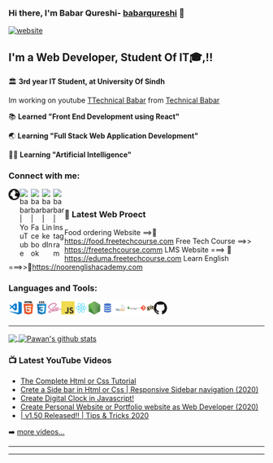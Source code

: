 ### Hi there, I'm Babar Qureshi- [babarqureshi][website] 👋

[![website](https://img.shields.io/badge/PortfolioWebsite-babarqureshi.com-important?style=for-the-badge&logo=google-chrome)](https://babarqureshi.com/)
## I'm a Web Developer, Student Of IT🎓,!!

🏛️ <b>3rd year IT Student, at University Of Sindh</b>
<div>Im working on youtube <a href="https://www.flaticon.com/authors/alfredo-hernandez" title="Alfredo Hernandez">TTechnical Babar</a> from <a href="https://www.youtube.com/technicalbabar" title="Flaticon">Technical Babar</a></div>

📚 <b>Learned "Front End Development using React"</b>

🌏 <b>Learning "Full Stack Web Application Development"</b>

👩‍💻 <b>Learning "Artificial Intelligence"</b>


### Connect with me:

[<img align="left" alt="babarqureshi.com" width="22px" src="https://raw.githubusercontent.com/iconic/open-iconic/master/svg/globe.svg" />][website]
[<img align="left" alt="babar | YouTube" width="22px" src="https://cdn.jsdelivr.net/npm/simple-icons@v3/icons/youtube.svg" />][youtube]
[<img align="left" alt="babar | Facebook" width="22px" src="https://cdn.jsdelivr.net/npm/simple-icons@v3/icons/facebook.svg" />][facebook]
[<img align="left" alt="babar | LinkedIn" width="22px" src="https://cdn.jsdelivr.net/npm/simple-icons@v3/icons/linkedin.svg" />][linkedin]
[<img align="left" alt="babar | Instagram" width="22px" src="https://cdn.jsdelivr.net/npm/simple-icons@v3/icons/instagram.svg" />][instagram]

<br />

### 🏅 Latest Web Proect 
  Food ordering Website ==>🔗 https://food.freetechcourse.com
  Free Tech Course    ==>>    https://freetechcourse.comm
  LMS Website   ===>  🔗  https://eduma.freetechcourse.com
  Learn English ===>>🔗https://noorenglishacademy.com

### Languages and Tools:

[<img align="left" alt="Visual Studio Code" width="26px" src="https://raw.githubusercontent.com/github/explore/80688e429a7d4ef2fca1e82350fe8e3517d3494d/topics/visual-studio-code/visual-studio-code.png" />][webdevplaylist]
[<img align="left" alt="HTML5" width="26px" src="https://raw.githubusercontent.com/github/explore/80688e429a7d4ef2fca1e82350fe8e3517d3494d/topics/html/html.png" />][webdevplaylist]
[<img align="left" alt="CSS3" width="26px" src="https://raw.githubusercontent.com/github/explore/80688e429a7d4ef2fca1e82350fe8e3517d3494d/topics/css/css.png" />][cssplaylist]
[<img align="left" alt="Sass" width="26px" src="https://raw.githubusercontent.com/github/explore/80688e429a7d4ef2fca1e82350fe8e3517d3494d/topics/sass/sass.png" />][cssplaylist]
[<img align="left" alt="JavaScript" width="26px" src="https://raw.githubusercontent.com/github/explore/80688e429a7d4ef2fca1e82350fe8e3517d3494d/topics/javascript/javascript.png" />][jsplaylist]
[<img align="left" alt="React" width="26px" src="https://raw.githubusercontent.com/github/explore/80688e429a7d4ef2fca1e82350fe8e3517d3494d/topics/react/react.png" />][reactplaylist]
[<img align="left" alt="Node.js" width="26px" src="https://raw.githubusercontent.com/github/explore/80688e429a7d4ef2fca1e82350fe8e3517d3494d/topics/nodejs/nodejs.png" />][webdevplaylist]
[<img align="left" alt="SQL" width="26px" src="https://raw.githubusercontent.com/github/explore/80688e429a7d4ef2fca1e82350fe8e3517d3494d/topics/sql/sql.png" />][webdevplaylist]
[<img align="left" alt="MySQL" width="26px" src="https://raw.githubusercontent.com/github/explore/80688e429a7d4ef2fca1e82350fe8e3517d3494d/topics/mysql/mysql.png" />][webdevplaylist]
[<img align="left" alt="MongoDB" width="26px" src="https://raw.githubusercontent.com/github/explore/80688e429a7d4ef2fca1e82350fe8e3517d3494d/topics/mongodb/mongodb.png" />][webdevplaylist]
[<img align="left" alt="Git" width="26px" src="https://raw.githubusercontent.com/github/explore/80688e429a7d4ef2fca1e82350fe8e3517d3494d/topics/git/git.png" />][webdevplaylist]
[<img align="left" alt="GitHub" width="26px" src="https://raw.githubusercontent.com/github/explore/78df643247d429f6cc873026c0622819ad797942/topics/github/github.png" />][webdevplaylist]

<br />
<br />

---
<a href="https://github.com/Babar-Ahmed">
  <img align="center" src="https://github-readme-stats.vercel.app/api/top-langs/?username=Babar-Ahmed&theme=light&hide_langs_below=1" />
</a>
<a href="https://github.com/Babar-Ahmed">
 <img align="center" src="https://github-readme-stats.vercel.app/api?username=Babar-Ahmed&show_icons=true&theme=light&line_height=27" alt="Pawan's github stats"/>
</a>




### 📺 Latest YouTube Videos

<!-- YOUTUBE:START -->
- [The Complete Html or Css Tutorial](https://www.youtube.com/watch?v=JSfHDai01uE&list=PLNGlNasM07sZMOTumn7QR0o1SAMcQkpaB)
- [Crete a Side bar in Html or Css | Responsive Sidebar navigation (2020)](https://www.youtube.com/watch?v=SkKX-YemCd0)
- [Create Digital Clock in Javascript!](https://www.youtube.com/watch?v=NtxGE-MgbfA)
- [Create Personal Website or Portfolio website as Web Developer (2020)](https://www.youtube.com/watch?v=e9UvzZJflqU)
- [ | v1.50 Released!! | Tips & Tricks 2020](https://www.youtube.com/watch?v=HHXCrJqmwAg&t=10s)
<!-- YOUTUBE:END -->

➡️ [more videos...](https://youtube.com/technicalbabar)

---

  

<!-- ### Latest Blog Posts


- [Microinteractions: Password Validation Animation](https://dev.to/codestackr/microinteractions-password-validation-animation-5629)
- [Notion + YouTube - A Powerful Combination for Productivity](https://dev.to/codestackr/notion-youtube-a-powerful-combination-for-productivity-1def)
- [Regular Expressions (RegEx) Crash Course](https://dev.to/codestackr/regular-expressions-regex-crash-course-248n)
- [Emmet Part 2 - Advanced](https://dev.to/codestackr/emmet-part-2-advanced-4c65)
- [Deno 1.0 Released! (Easy) REST API Example](https://dev.to/codestackr/deno-1-0-released-easy-rest-api-example-2fbl)


➡️ [more blog posts...](https://codestackr.com)
 -->
---

<!-- <details>
  <summary>:zap: Recent GitHub Activity</summary>
1. 💪 Opened PR [#259](https://github.com/florinpop17/app-ideas/pull/259) in [florinpop17/app-ideas](https://github.com/florinpop17/app-ideas)
2. 🎉 Merged PR [#13](https://github.com/codeSTACKr/codeSTACKr/pull/13) in [codeSTACKr/codeSTACKr](https://github.com/codeSTACKr/codeSTACKr)
3. 💪 Opened PR [#13](https://github.com/codeSTACKr/codeSTACKr/pull/13) in [codeSTACKr/codeSTACKr](https://github.com/codeSTACKr/codeSTACKr)
4. 🎉 Merged PR [#12](https://github.com/codeSTACKr/codeSTACKr/pull/12) in [codeSTACKr/codeSTACKr](https://github.com/codeSTACKr/codeSTACKr)
5. 💪 Opened PR [#12](https://github.com/codeSTACKr/codeSTACKr/pull/12) in [codeSTACKr/codeSTACKr](https://github.com/codeSTACKr/codeSTACKr)

</details> -->

<!-- <details>
  <summary>:zap: GitHub Stats</summary>

  <img align="left" alt="codeSTACKr's GitHub Stats" src="https://github-readme-stats.codestackr.vercel.app/api?username=codeSTACKr&show_icons=true&hide_border=true" />

</details> -->

[website]: https://babarqureshi.com
[facebook]: https://facebook.com/babarqureshi07
[youtube]: https://youtube.com/technicalbabar
[instagram]: https://www.instagram.com/babar_qureshi1/?hl=en
[linkedin]: https://linkedin.com/in/babarqureshi
[webdevplaylist]:https://www.youtube.com/watch?v=JSfHDai01uE&list=PLNGlNasM07sZMOTumn7QR0o1SAMcQkpaB
[jsplaylist]: https://www.youtube.com/playlist?list=PLkwxH9e_vrALRJKu7wfXby3MKeflhTu6B
[cssplaylist]:https://www.youtube.com/watch?v=g_RLNSdVQ2s&list=PLNGlNasM07sabXM40ayOzqFG9LGpVdR0s
[reactplaylist]: https://www.youtube.com/watch?v=qJXVolzxjHA&list=PLNGlNasM07sbEMja6ymEs_720rFLN2nk0
